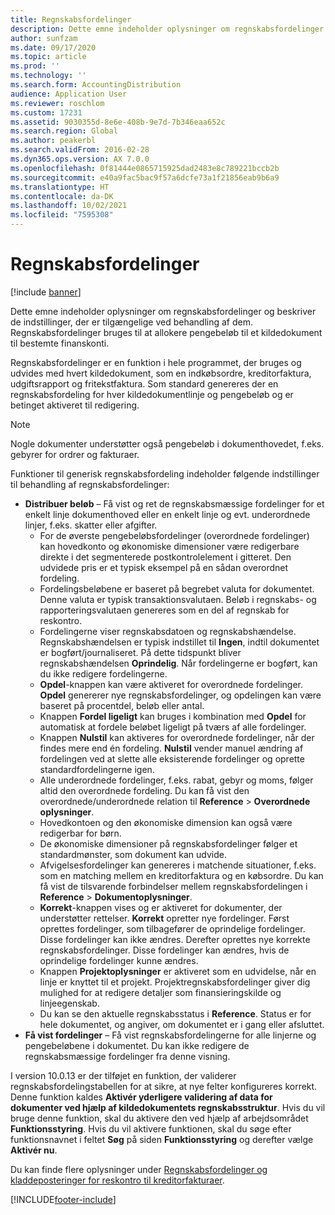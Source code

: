 ```yaml
---
title: Regnskabsfordelinger
description: Dette emne indeholder oplysninger om regnskabsfordelinger og beskriver de indstillinger, der er tilgængelige ved behandling af dem.
author: sunfzam
ms.date: 09/17/2020
ms.topic: article
ms.prod: ''
ms.technology: ''
ms.search.form: AccountingDistribution
audience: Application User
ms.reviewer: roschlom
ms.custom: 17231
ms.assetid: 9030355d-8e6e-408b-9e7d-7b346eaa652c
ms.search.region: Global
ms.author: peakerbl
ms.search.validFrom: 2016-02-28
ms.dyn365.ops.version: AX 7.0.0
ms.openlocfilehash: 0f81444e0865715925dad2483e8c789221bccb2b
ms.sourcegitcommit: e40a9fac5bac9f57a6dcfe73a1f21856eab9b6a9
ms.translationtype: HT
ms.contentlocale: da-DK
ms.lasthandoff: 10/02/2021
ms.locfileid: "7595308"
---
```

# <a name="accounting-distributions"></a>Regnskabsfordelinger

[!include [banner](../includes/banner.md)]

Dette emne indeholder oplysninger om regnskabsfordelinger og beskriver de indstillinger, der er tilgængelige ved behandling af dem. Regnskabsfordelinger bruges til at allokere pengebeløb til et kildedokument til bestemte finanskonti. 

Regnskabsfordelinger er en funktion i hele programmet, der bruges og udvides med hvert kildedokument, som en indkøbsordre, kreditorfaktura, udgiftsrapport og fritekstfaktura. Som standard genereres der en regnskabsfordeling for hver kildedokumentlinje og pengebeløb og er betinget aktiveret til redigering. 

> [!NOTE] 
> Nogle dokumenter understøtter også pengebeløb i dokumenthovedet, f.eks. gebyrer for ordrer og fakturaer. 

Funktioner til generisk regnskabsfordeling indeholder følgende indstillinger til behandling af regnskabsfordelinger:

-   **Distribuer beløb** – Få vist og ret de regnskabsmæssige fordelinger for et enkelt linje dokumenthoved eller en enkelt linje og evt. underordnede linjer, f.eks. skatter eller afgifter.
    -   For de øverste pengebeløbsfordelinger (overordnede fordelinger) kan hovedkonto og økonomiske dimensioner være redigerbare direkte i det segmenterede postkontrolelement i gitteret. Den udvidede pris er et typisk eksempel på en sådan overordnet fordeling.
    -   Fordelingsbeløbene er baseret på begrebet valuta for dokumentet. Denne valuta er typisk transaktionsvalutaen. Beløb i regnskabs- og rapporteringsvalutaen genereres som en del af regnskab for reskontro.
    -   Fordelingerne viser regnskabsdatoen og regnskabshændelse. Regnskabshændelsen er typisk indstillet til **Ingen**, indtil dokumentet er bogført/journaliseret. På dette tidspunkt bliver regnskabshændelsen **Oprindelig**. Når fordelingerne er bogført, kan du ikke redigere fordelingerne.
    -   **Opdel**-knappen kan være aktiveret for overordnede fordelinger. **Opdel** genererer nye regnskabsfordelinger, og opdelingen kan være baseret på procentdel, beløb eller antal.
    -   Knappen **Fordel ligeligt** kan bruges i kombination med **Opdel** for automatisk at fordele beløbet ligeligt på tværs af alle fordelinger.
    -   Knappen **Nulstil** kan aktiveres for overordnede fordelinger, når der findes mere end én fordeling. **Nulstil** vender manuel ændring af fordelingen ved at slette alle eksisterende fordelinger og oprette standardfordelingerne igen.
    -   Alle underordnede fordelinger, f.eks. rabat, gebyr og moms, følger altid den overordnede fordeling. Du kan få vist den overordnede/underordnede relation til **Reference** &gt; **Overordnede oplysninger**.
    -   Hovedkontoen og den økonomiske dimension kan også være redigerbar for børn.
    -   De økonomiske dimensioner på regnskabsfordelinger følger et standardmønster, som dokument kan udvide.
    -   Afvigelsesfordelinger kan genereres i matchende situationer, f.eks. som en matching mellem en kreditorfaktura og en købsordre. Du kan få vist de tilsvarende forbindelser mellem regnskabsfordelingen i **Reference** &gt; **Dokumentoplysninger**.
    -   **Korrekt**-knappen vises og er aktiveret for dokumenter, der understøtter rettelser. **Korrekt** opretter nye fordelinger. Først oprettes fordelinger, som tilbagefører de oprindelige fordelinger. Disse fordelinger kan ikke ændres. Derefter oprettes nye korrekte regnskabsfordelinger. Disse fordelinger kan ændres, hvis de oprindelige fordelinger kunne ændres.
    -   Knappen **Projektoplysninger** er aktiveret som en udvidelse, når en linje er knyttet til et projekt. Projektregnskabsfordelinger giver dig mulighed for at redigere detaljer som finansieringskilde og linjeegenskab.
    -   Du kan se den aktuelle regnskabsstatus i **Reference**. Status er for hele dokumentet, og angiver, om dokumentet er i gang eller afsluttet.
-   **Få vist fordelinger** – Få vist regnskabsfordelingerne for alle linjerne og pengebeløbene i dokumentet. Du kan ikke redigere de regnskabsmæssige fordelinger fra denne visning.

I version 10.0.13 er der tilføjet en funktion, der validerer regnskabsfordelingstabellen for at sikre, at nye felter konfigureres korrekt. Denne funktion kaldes **Aktivér yderligere validering af data for dokumenter ved hjælp af kildedokumentets regnskabsstruktur**. Hvis du vil bruge denne funktion, skal du aktivere den ved hjælp af arbejdsområdet **Funktionsstyring**. Hvis du vil aktivere funktionen, skal du søge efter funktionsnavnet i feltet **Søg** på siden **Funktionsstyring** og derefter vælge **Aktivér nu**.

Du kan finde flere oplysninger under [Regnskabsfordelinger og kladdeposteringer for reskontro til kreditorfakturaer](accounting-distributions-subledger-journal-entries-vendor-invoices.md).


[!INCLUDE[footer-include](../../includes/footer-banner.md)]
